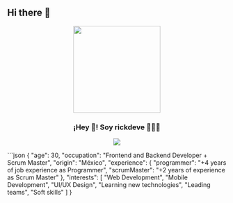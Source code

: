 ## Hi there 👋
<p align="center" width="300">
   <img align="center" width="200" src="" />
   <h3 align="center">¡Hey 👋! Soy rickdeve 👨🏻‍💻</h3>
</p>


<p align="center">
  <!-- Typing SVG by DenverCoder1 - https://github.com/DenverCoder1/readme-typing-svg -->
  <a href="https://github.com/DenverCoder1/readme-typing-svg">
    <img src="https://readme-typing-svg.demolab.com/?lines=Full-stack%20web%20and%20app%20developer;Experienced%20UI%2FUX%20Designer;4%2B%20years%20of%20coding%20experience;Always%20learning%20new%20things&font=Fira%20Code&center=true&width=440&height=45&color=f75c7e&vCenter=true&pause=1000&size=22" /></a>
</p>
```json
{
  "age": 30,
  "occupation": "Frontend and Backend Developer + Scrum Master",
  "origin": "México",
  "experience": {
    "programmer": "+4 years of job experience as Programmer",
    "scrumMaster": "+2 years of experience as Scrum Master"
  },
  "interests": [
    "Web Development",
    "Mobile Development",
    "UI/UX Design",
    "Learning new technologies",
    "Leading teams",
    "Soft skills"
  ]
}


